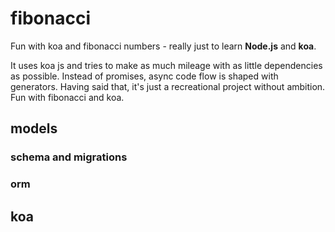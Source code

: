 # fibonacci

Fun with koa and fibonacci numbers - really just to learn **Node.js** and **koa**.

It uses koa js and tries to make as much mileage with as little dependencies as possible. Instead of promises, async code flow is shaped with generators. Having said that, it's just a recreational project without ambition. Fun with fibonacci and koa.

## models
### schema and migrations
### orm

## koa
